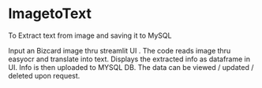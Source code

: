 # ImagetoText
To Extract text from image and saving it to MySQL

Input an Bizcard image thru streamlit UI .
The code reads image thru easyocr and translate into text.
Displays the extracted info as dataframe in UI.
Info is then uploaded to MYSQL DB.
The data can be viewed / updated / deleted upon request.
